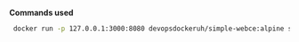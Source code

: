 **Commands used**

```bash
 docker run -p 127.0.0.1:3000:8080 devopsdockeruh/simple-webce:alpine server
```